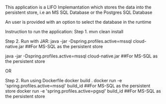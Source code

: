 This application is a LIFO Implemantation which stores the data into the persistent store,
i.e an MS SQL Database or the Postgres SQL Database

An user is provided with an option to select the database in the runtime

Instruction to run the application:
Step 1.
mvn clean install

Step 2. Run with JAR:
java -jar -Dspring.profiles.active=mssql cloud-native.jar  ##For MS-SQL as the persistent store

java -jar -Dspring.profiles.active=mssql cloud-native.jar   ##For MS-SQL as the persistent store

OR

Step 2. Run using Dockerfile
docker build .
docker run -e 'spring.profiles.active=mssql' build_id  ##For MS-SQL as the persistent store
docker run -e 'spring.profiles.active=pgsql' build_id  ##For MS-SQL as the persistent store